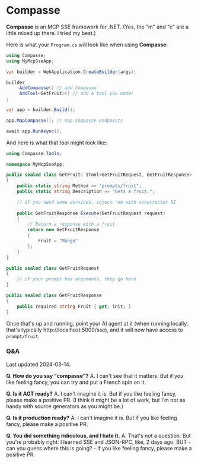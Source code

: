 # Compasse

**Compasse** is an MCP SSE framework for .NET. (Yes, the "m" and "c" are a little mixed up there. I tried my best.)

Here is what your `Program.cs` will look like when using **Compasse**:

```c#
using Compasse;
using MyMcpSseApp;

var builder = WebApplication.CreateBuilder(args);

builder
    .AddCompasse() // add Compasse
    .AddTool<GetFruit>() // add a tool you made!
;

var app = builder.Build();

app.MapCompasse(); // map Compasse endpoints

await app.RunAsync();
```

And here is what that tool might look like:

```c#
using Compasse.Tools;

namespace MyMcpSseApp;

public sealed class GetFruit: ITool<GetFruitRequest, GetFruitResponse>
{
    public static string Method => "prompts/fruit";
    public static string Description => "Gets a fruit.";

    // if you need some services, inject 'em with constructor DI
    
    public GetFruitResponse Execute(GetFruitRequest request)
    {
        // Return a response with a fruit
        return new GetFruitResponse
        {
            Fruit = "Mango"
        };
    }
}

public sealed class GetFruitRequest
{
    // if your prompt has arguments, they go here
}

public sealed class GetFruitResponse
{
    public required string Fruit { get; init; }
}
```

Once that's up and running, point your AI agent at it (when running locally, that's typically http://localhost:5000/sse), and it will now have access to `prompt/fruit`.

### Q&A

Last updated 2024-03-14.

**Q. How do you say "compasse"?**
A. I can't see that it matters. But if you like feeling fancy, you can try and put a French spin on it.

**Q. Is it AOT ready?**
A. I can't imagine it is. But if you like feeling fancy, please make a positive PR. (I think it might be a lot of work, but I'm not as handy with source generators as you might be.)

**Q. Is it production ready?**
A. I can't imagine it is. But if you like feeling fancy, please make a positive PR.

**Q. You did something ridiculous, and I hate it.**
A. That's not a question. But you're probably right: I learned SSE and JSON-RPC, like, 2 days ago. BUT - can you guess where this is going? - if you like feeling fancy, please make a positive PR.
